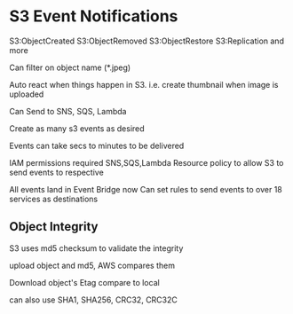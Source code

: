 # S3 Event Notifications
S3:ObjectCreated
S3:ObjectRemoved
S3:ObjectRestore
S3:Replication
and more

Can filter on object name (*.jpeg)

Auto react when things happen in S3.
i.e. create thumbnail when image is uploaded

Can Send to SNS, SQS, Lambda

Create as many s3 events as desired

Events can take secs to minutes to be delivered

IAM permissions required
SNS,SQS,Lambda Resource policy to allow S3 to send events to respective

All events land in Event Bridge now
Can set rules to send events to over 18 services as destinations

## Object Integrity
S3 uses md5 checksum to validate the integrity

upload object and md5, AWS compares them

Download object's Etag compare to local

can also use SHA1, SHA256, CRC32, CRC32C